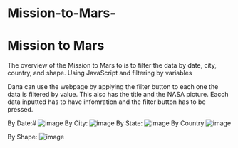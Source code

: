 # Mission-to-Mars-
# Mission to Mars
The overview of the Mission to Mars to is to filter the data by date, city, country, and shape. Using JavaScript and filtering by variables

Dana can use the webpage by applying the filter button to each one the data is filtered by value. This also has the title and the NASA picture. Eacch data inputted has to have infomration and the filter button has to be pressed.

By Date:# 
![image](https://user-images.githubusercontent.com/74515412/119749235-ad64bf00-be64-11eb-9ae8-3a9c13f1a7ec.png)
By City:
![image](https://user-images.githubusercontent.com/74515412/119749260-bce40800-be64-11eb-9ae6-d1055fd48143.png)
By State:
![image](https://user-images.githubusercontent.com/74515412/119749286-cbcaba80-be64-11eb-9a13-c480b96c496c.png)
By Country
![image](https://user-images.githubusercontent.com/74515412/119749320-e0a74e00-be64-11eb-9be4-eb087d4549cd.png)

By Shape:
![image](https://user-images.githubusercontent.com/74515412/119749333-e69d2f00-be64-11eb-8f4d-0a3e22c2e267.png)
